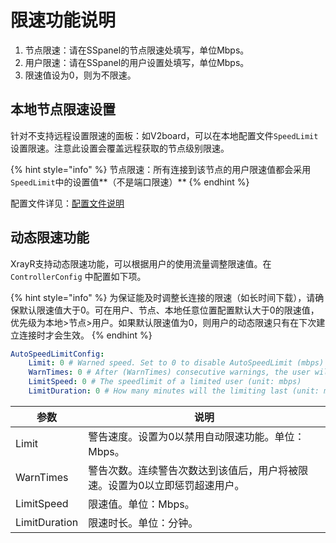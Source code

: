 # 限速功能说明

1. 节点限速：请在SSpanel的节点限速处填写，单位Mbps。
2. 用户限速：请在SSpanel的用户设置处填写，单位Mbps。
3. 限速值设为0，则为不限速。

## 本地节点限速设置

针对不支持远程设置限速的面板：如V2board，可以在本地配置文件`SpeedLimit`设置限速。注意此设置会覆盖远程获取的节点级别限速。

{% hint style="info" %}
节点限速：所有连接到该节点的用户限速值都会采用`SpeedLimit`中的设置值**（不是端口限速）**
{% endhint %}

配置文件详见：[配置文件说明](../xrayr-pei-zhi-wen-jian-shuo-ming/config.md#mian-ban-dui-jie-pei-zhi)

## 动态限速功能

XrayR支持动态限速功能，可以根据用户的使用流量调整限速值。在`ControllerConfig` 中配置如下项。

{% hint style="info" %}
为保证能及时调整长连接的限速（如长时间下载），请确保默认限速值大于0。可在用户、节点、本地任意位置配置默认大于0的限速值，优先级为本地>节点>用户。如果默认限速值为0，则用户的动态限速只有在下次建立连接时才会生效。
{% endhint %}


```yaml
AutoSpeedLimitConfig:
    Limit: 0 # Warned speed. Set to 0 to disable AutoSpeedLimit (mbps)
    WarnTimes: 0 # After (WarnTimes) consecutive warnings, the user will be limited. Set to 0 to punish overspeed user immediately.
    LimitSpeed: 0 # The speedlimit of a limited user (unit: mbps)
    LimitDuration: 0 # How many minutes will the limiting last (unit: minute)
```
| 参数          | 说明                                                                        |
| ------------- | --------------------------------------------------------------------------- |
| Limit         | 警告速度。设置为0以禁用自动限速功能。单位：Mbps。                           |
| WarnTimes     | 警告次数。连续警告次数达到该值后，用户将被限速。设置为0以立即惩罚超速用户。 |
| LimitSpeed    | 限速值。单位：Mbps。                                                        |
| LimitDuration | 限速时长。单位：分钟。                                                      |